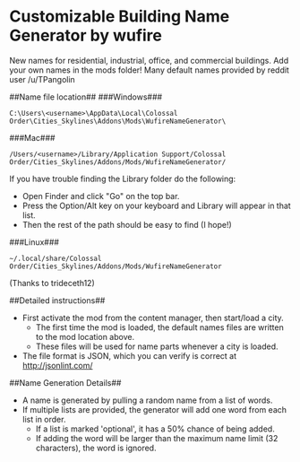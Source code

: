 Customizable Building Name Generator by wufire
======

New names for residential, industrial, office, and commercial buildings. Add your own names in the mods folder!
Many default names provided by reddit user /u/TPangolin

##Name file location##
###Windows###
```
C:\Users\<username>\AppData\Local\Colossal Order\Cities_Skylines\Addons\Mods\WufireNameGenerator\
```
###Mac###
```
/Users/<username>/Library/Application Support/Colossal Order/Cities_Skylines/Addons/Mods/WufireNameGenerator/
```

If you have trouble finding the Library folder do the following:
* Open Finder and click "Go" on the top bar.
* Press the Option/Alt key on your keyboard and Library will appear in that list.
* Then the rest of the path should be easy to find (I hope!)

###Linux###
```
~/.local/share/Colossal Order/Cities_Skylines/Addons/Mods/WufireNameGenerator
```
(Thanks to trideceth12)

##Detailed instructions##
* First activate the mod from the content manager, then start/load a city.
  * The first time the mod is loaded, the default names files are written to the mod location above.
  * These files will be used for name parts whenever a city is loaded.
* The file format is JSON, which you can verify is correct at http://jsonlint.com/

##Name Generation Details##
* A name is generated by pulling a random name from a list of words.
* If multiple lists are provided, the generator will add one word from each list in order.
  * If a list is marked 'optional', it has a 50% chance of being added.
  * If adding the word will be larger than the maximum name limit (32 characters), the word is ignored.
